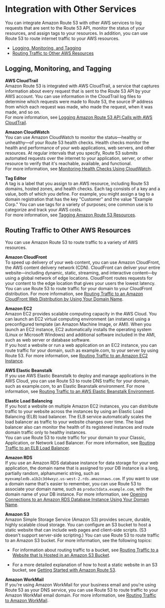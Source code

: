 # Integration with Other Services<a name="integration-with-other-services"></a>

You can integrate Amazon Route 53 with other AWS services to log requests that are sent to the Route 53 API, monitor the status of your resources, and assign tags to your resources\. In addition, you can use Route 53 to route internet traffic to your AWS resources\.


+ [Logging, Monitoring, and Tagging](#integration-logging-monitoring-tagging)
+ [Routing Traffic to Other AWS Resources](#integration-routing-traffic)

## Logging, Monitoring, and Tagging<a name="integration-logging-monitoring-tagging"></a>

**AWS CloudTrail**  
Amazon Route 53 is integrated with AWS CloudTrail, a service that captures information about every request that is sent to the Route 53 API by your AWS account\. You can use information in the CloudTrail log files to determine which requests were made to Route 53, the source IP address from which each request was made, who made the request, when it was made, and so on\.  
For more information, see [Logging Amazon Route 53 API Calls with AWS CloudTrail](logging-using-cloudtrail.md)\.

**Amazon CloudWatch**  
You can use Amazon CloudWatch to monitor the status—healthy or unhealthy—of your Route 53 health checks\. Health checks monitor the health and performance of your web applications, web servers, and other resources\. At regular intervals that you specify, Route 53 submits automated requests over the internet to your application, server, or other resource to verify that it's reachable, available, and functional\.  
For more information, see [Monitoring Health Checks Using CloudWatch](monitoring-health-checks.md)\.

**Tag Editor**  
A tag is a label that you assign to an AWS resource, including Route 53 domains, hosted zones, and health checks\. Each tag consists of a key and a value, both of which you define\. For example, you might assign a tag to a domain registration that has the key "Customer" and the value "Example Corp\." You can use tags for a variety of purposes; one common use is to categorize and track your AWS costs\.  
For more information, see [Tagging Amazon Route 53 Resources](tagging-resources.md)\.

## Routing Traffic to Other AWS Resources<a name="integration-routing-traffic"></a>

You can use Amazon Route 53 to route traffic to a variety of AWS resources\.

**Amazon CloudFront**  
To speed up delivery of your web content, you can use Amazon CloudFront, the AWS content delivery network \(CDN\)\. CloudFront can deliver your entire website—including dynamic, static, streaming, and interactive content—by using a global network of edge locations\. CloudFront routes requests for your content to the edge location that gives your users the lowest latency\. You can use Route 53 to route traffic for your domain to your CloudFront distribution\. For more information, see [Routing Traffic to an Amazon CloudFront Web Distribution by Using Your Domain Name](routing-to-cloudfront-distribution.md)\.

**Amazon EC2**  
Amazon EC2 provides scalable computing capacity in the AWS Cloud\. You can launch an EC2 virtual computing environment \(an instance\) using a preconfigured template \(an Amazon Machine Image, or AMI\)\. When you launch an EC2 instance, EC2 automatically installs the operating system \(Linux or Microsoft Windows\) and additional software included in the AMI, such as web server or database software\.  
If you host a website or run a web application on an EC2 instance, you can route traffic for your domain, such as example\.com, to your server by using Route 53\. For more information, see [Routing Traffic to an Amazon EC2 Instance](routing-to-ec2-instance.md)\.

**AWS Elastic Beanstalk**  
If you use AWS Elastic Beanstalk to deploy and manage applications in the AWS Cloud, you can use Route 53 to route DNS traffic for your domain, such as example\.com, to an Elastic Beanstalk environment\. For more information, see [Routing Traffic to an AWS Elastic Beanstalk Environment](routing-to-beanstalk-environment.md)\.

**Elastic Load Balancing**  
If you host a website on multiple Amazon EC2 instances, you can distribute traffic to your website across the instances by using an Elastic Load Balancing \(ELB\) load balancer\. The ELB service automatically scales the load balancer as traffic to your website changes over time\. The load balancer also can monitor the health of its registered instances and route domain traffic only to healthy instances\.   
You can use Route 53 to route traffic for your domain to your Classic, Application, or Network Load Balancer\. For more information, see [Routing Traffic to an ELB Load Balancer](routing-to-elb-load-balancer.md)\.

**Amazon RDS**  
If you use an Amazon RDS database instance for data storage for your web application, the domain name that is assigned to your DB instance is a long, partially random, alphanumeric string, such as `myexampledb.a1b2c3d4wxyz.us-west-2.rds.amazonaws.com`\. If you want to use a domain name that's easier to remember, you can use Route 53 to associate your domain name, such as `productdata.example.com`, with the domain name of your DB instance\. For more information, see [Opening Connections to an Amazon RDS Database Instance Using Your Domain Name](routing-to-rds-db.md)\.

**Amazon S3**  
Amazon Simple Storage Service \(Amazon S3\) provides secure, durable, highly scalable cloud storage\. You can configure an S3 bucket to host a static website that can include web pages and client\-side scripts\. \(S3 doesn't support server\-side scripting\.\) You can use Route 53 to route traffic to an Amazon S3 bucket\. For more information, see the following topics:  

+ For information about routing traffic to a bucket, see [Routing Traffic to a Website that Is Hosted in an Amazon S3 Bucket](RoutingToS3Bucket.md)\.

+ For a more detailed explanation of how to host a static website in an S3 bucket, see [Getting Started with Amazon Route 53](getting-started.md)\.

**Amazon WorkMail**  
If you're using Amazon WorkMail for your business email and you're using Route 53 as your DNS service, you can use Route 53 to route traffic to your Amazon WorkMail email domain\. For more information, see [Routing Traffic to Amazon WorkMail](routing-to-workmail.md)\.